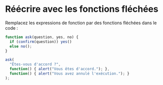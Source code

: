 
# Réécrire avec les fonctions fléchées

Remplacez les expressions de fonction par des fonctions fléchées dans le code :

```js run
function ask(question, yes, no) {
  if (confirm(question)) yes()
  else no();
}

ask(
  "Êtes-vous d'accord ?",
  function() { alert("Vous êtes d'accord."); },
  function() { alert("Vous avez annulé l'exécution."); }
);
```
